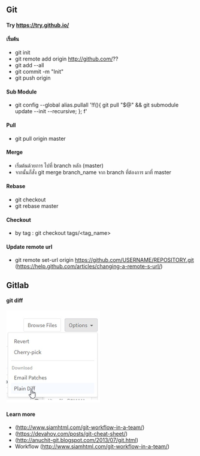 ## Git
#### Try https://try.github.io/
#### เริ่มต้น
- git init
- git remote add origin http://github.com/??
- git add --all
- git commit -m "Init"
- git push origin

#### Sub Module
- git config --global alias.pullall '!f(){ git pull "$@" && git submodule update --init --recursive; }; f'

#### Pull
- git pull origin master

#### Merge
- เริ่มต้นด้วยการ ไปที่ branch หลัก (master)
- จากนั้นก็สั่ง git merge branch_name จาก branch ที่ต้องการ มาที่ master

#### Rebase
- git checkout <branch>
- git rebase master

#### Checkout
- by tag : git checkout tags/<tag_name>

#### Update remote url
- git remote set-url origin https://github.com/USERNAME/REPOSITORY.git (https://help.github.com/articles/changing-a-remote-s-url/)

## Gitlab
#### git diff 
![diff](/files/gitlabdiff.jpg "gitlab diff")

#### Learn more
- (http://www.siamhtml.com/git-workflow-in-a-team/)
- (https://devahoy.com/posts/git-cheat-sheet/)
- (http://anuchit-git.blogspot.com/2013/07/git.html)
- Workflow (http://www.siamhtml.com/git-workflow-in-a-team/)